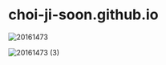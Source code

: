 # choi-ji-soon.github.io

![20161473](https://user-images.githubusercontent.com/55022464/64955040-248d3600-d8c2-11e9-8a79-f20acd72c938.png)


![20161473 (3)](https://user-images.githubusercontent.com/55022464/64954759-80a38a80-d8c1-11e9-8a82-05dd2423ff73.png)


























































































































































































































































































































































































































































